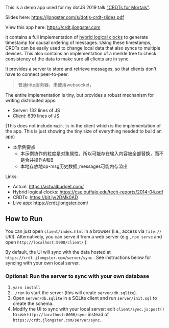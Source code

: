 This is a demo app used for my dotJS 2019 talk ["CRDTs for Mortals"](https://www.youtube.com/watch?v=DEcwa68f-jY).

Slides here: https://jlongster.com/s/dotjs-crdt-slides.pdf

View this app here: https://crdt.jlongster.com

It contains a full implementation of [hybrid logical clocks](https://cse.buffalo.edu/tech-reports/2014-04.pdf) to generate timestamp for causal ordering of messages. Using these timestamps, CRDTs can be easily used to change local data that also syncs to multiple devices. This also contains an implementation of a merkle tree to check consistency of the data to make sure all clients are in sync.

It provides a server to store and retrieve messages, so that clients don't have to connect peer-to-peer.

> 普通http服务器，未使用websocket，

The entire implementation is tiny, but provides a robust mechanism for writing distributed apps:

* Server: 132 lines of JS
* Client: 639 lines of JS

(This does not include `main.js` in the client which is the implementation of the app. This is just showing the tiny size of everything needed to build an app)

- 本示例要点
  - 本示例协作的粒度是对象属性，所以可能存在输入内容被全部替换，而不是合并操作A和B
  - 本地存放地op-msg历史数据_messages可能内存溢出

Links:

* Actual: https://actualbudget.com/
* Hybrid logical clocks: https://cse.buffalo.edu/tech-reports/2014-04.pdf
* CRDTs: https://bit.ly/2DMk0AD
* Live app: https://crdt.jlongster.com/

## How to Run

You can just open `client/index.html` in a browser (i.e., access via `file://` URI). Alternatively, you can serve it from a web server (e.g., `npx serve` and open `http://localhost:5000/client/` ).

By default, the UI will sync with the data hosted at `https://crdt.jlongster.com/server/sync` . See instructions below for syncing with your own local server.

### Optional: Run the server to sync with your own database

1. `yarn install`
2. `./run` to start the server (this will create `server/db.sqlite`).
3. Open `server/db.sqlite` in a SQLite client and run `server/init.sql` to create the schema.
4. Modify the UI to sync with your local server: edit `client/sync.js:post()` to use `http://localhost:8006/sync` instead of `https://crdt.jlongster.com/server/sync`.
    
